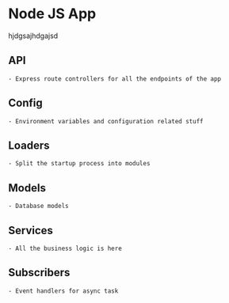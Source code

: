 # Node JS App
hjdgsajhdgajsd
## API

    - Express route controllers for all the endpoints of the app

## Config

    - Environment variables and configuration related stuff

## Loaders

    - Split the startup process into modules

## Models

    - Database models

## Services

    - All the business logic is here

## Subscribers

    - Event handlers for async task
